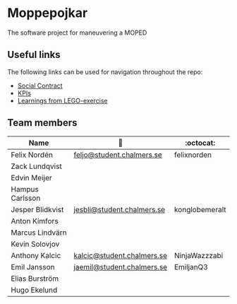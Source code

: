 # Moppepojkar
The software project for maneuvering a MOPED

## Useful links

The following links can be used for navigation throughout the repo:

- [Social Contract](./documentation/social-contract.md)
- [KPIs](./documentation/kpis.md)
- [Learnings from LEGO-exercise](./documentation/scrum-learnings/)


## Team members

|     Name     |          :email:          |    :octocat:  |
|--------------|---------------------------|---------------|
| Felix Nordén | feljo@student.chalmers.se |  felixnorden  |
| Zack Lundqvist  |                        |               |
| Edvin Meijer |                           |               |
| Hampus Carlsson|                         |               |
| Jesper Blidkvist | jesbli@student.chalmers.se | konglobemeralt |
| Anton Kimfors|                           |               |
| Marcus Lindvärn|                         |               |
| Kevin Solovjov|                          |               |
| Anthony Kalcic| kalcic@student.chalmers.se | NinjaWazzzabi |
| Emil Jansson | jaemil@student.chalmers.se | EmiljanQ3 |
| Elias Burström|                          |               |
| Hugo Ekelund |                           |               |
